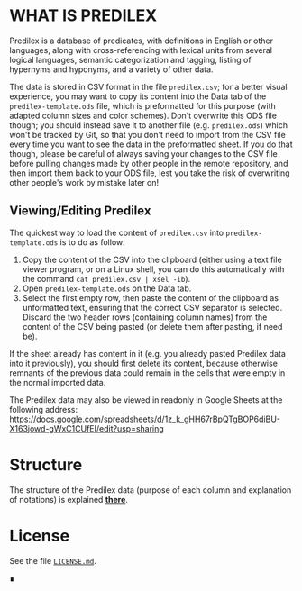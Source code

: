 ﻿
# WHAT IS PREDILEX

Predilex is a database of predicates, with definitions in English or other languages, along with cross-referencing with lexical units from several logical languages, semantic categorization and tagging, listing of hypernyms and hyponyms, and a variety of other data.

The data is stored in CSV format in the file `predilex.csv`; for a better visual experience, you may want to copy its content into the Data tab of the `predilex-template.ods` file, which is preformatted for this purpose (with adapted column sizes and color schemes). Don't overwrite this ODS file though; you should instead save it to another file (e.g. `predilex.ods`) which won't be tracked by Git, so that you don't need to import from the CSV file every time you want to see the data in the preformatted sheet. If you do that though, please be careful of always saving your changes to the CSV file before pulling changes made by other people in the remote repository, and then import them back to your ODS file, lest you take the risk of overwriting other people's work by mistake later on!

## Viewing/Editing Predilex
The quickest way to load the content of `predilex.csv` into `predilex-template.ods` is to do as follow:  
1. Copy the content of the CSV into the clipboard (either using a text file viewer program, or on a Linux shell, you can do this automatically with the command `cat predilex.csv | xsel -ib`).  
2. Open `predilex-template.ods` on the Data tab.  
3. Select the first empty row, then paste the content of the clipboard as unformatted text, ensuring that the correct CSV separator is selected. Discard the two header rows (containing column names) from the content of the CSV being pasted (or delete them after pasting, if need be).

If the sheet already has content in it (e.g. you already pasted Predilex data into it previously), you should first delete its content, because otherwise remnants of the previous data could remain in the cells that were empty in the normal imported data.

The Predilex data may also be viewed in readonly in Google Sheets at the following address:
https://docs.google.com/spreadsheets/d/1z_k_gHH67rBpQTgBOP6diBU-X163jowd-gWxC1CUfEI/edit?usp=sharing

# Structure

The structure of the Predilex data (purpose of each column and explanation of notations) is explained [**there**](./FORMAT.md).

# License

See the file [`LICENSE.md`](LICENSE.md).

∎
